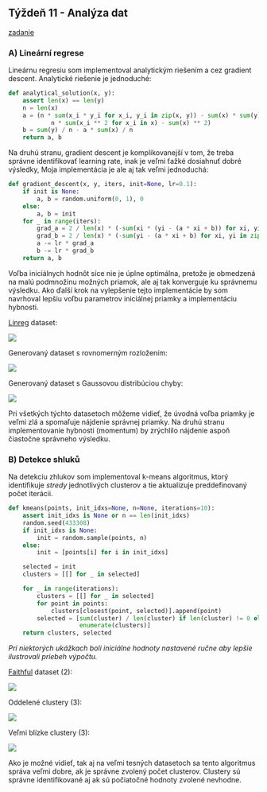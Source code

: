 ## Týždeň 11 - Analýza dat
[zadanie](https://www.fi.muni.cz/~xpelanek/IV122/zadani/zadani-analyza-dat.pdf)

### A) Lineární regrese

Lineárnu regresiu som implementoval analytickým riešením a cez gradient descent.
Analytické riešenie je jednoduché:

```python
def analytical_solution(x, y):
    assert len(x) == len(y)
    n = len(x)
    a = (n * sum(x_i * y_i for x_i, y_i in zip(x, y)) - sum(x) * sum(y)) / (
            n * sum(x_i ** 2 for x_i in x) - sum(x) ** 2)
    b = sum(y) / n - a * sum(x) / n
    return a, b
```

Na druhú stranu, gradient descent je komplikovanejší v tom, že treba správne identifikovať learning rate, inak je veľmi ťažké dosiahnuť dobré výsledky,
Moja implementácia je ale aj tak veľmi jednoduchá:

```python
def gradient_descent(x, y, iters, init=None, lr=0.1):
    if init is None:
        a, b = random.uniform(0, 1), 0
    else:
        a, b = init
    for _ in range(iters):
        grad_a = 2 / len(x) * (-sum(xi * (yi - (a * xi + b)) for xi, yi in zip(x, y)))
        grad_b = 2 / len(x) * (-sum(yi - (a * xi + b) for xi, yi in zip(x, y)))
        a -= lr * grad_a
        b -= lr * grad_b
    return a, b
```

Voľba iniciálnych hodnôt síce nie je úplne optimálna, pretože je obmedzená na malú podmnožinu možných priamok, ale aj tak konverguje ku správnemu výsledku.
Ako ďalší krok na vylepšenie tejto implementácie by som navrhoval lepšiu voľbu parametrov iniciálnej priamky a implementáciu hybnosti.

[Linreg](../resources/w11/linreg.txt) dataset:

![](../results/w11_A__linreg_1.gif)

Generovaný dataset s rovnomerným rozložením:

![](../results/w11_A__even_dist_1.gif)

Generovaný dataset s Gaussovou distribúciou chyby:

![](../results/w11_A__gauss_dist_1.gif)


Pri všetkých týchto datasetoch môžeme vidieť, že úvodná voľba priamky je veľmi zlá a spomaľuje nájdenie správnej priamky.
Na druhú stranu implementovanie hybnosti (momentum) by zrýchlilo nájdenie aspoň čiastočne správneho výsledku.

### B) Detekce shluků

Na detekciu zhlukov som implementoval k-means algoritmus, ktorý identifikuje _stredy_ jednotlivých clusterov a tie aktualizuje preddefinovaný počet iterácii.

```python
def kmeans(points, init_idxs=None, n=None, iterations=10):
    assert init_idxs is None or n == len(init_idxs)
    random.seed(433308)
    if init_idxs is None:
        init = random.sample(points, n)
    else:
        init = [points[i] for i in init_idxs]

    selected = init
    clusters = [[] for _ in selected]

    for _ in range(iterations):
        clusters = [[] for _ in selected]
        for point in points:
            clusters[closest(point, selected)].append(point)
        selected = [sum(cluster) / len(cluster) if len(cluster) != 0 else selected[idx] for idx, cluster in
                    enumerate(clusters)]
    return clusters, selected
```

_Pri niektorých ukážkach boli iniciálne hodnoty nastavené ručne aby lepšie ilustrovali priebeh výpočtu._

[Faithful](../resources/w11/faithful.txt) dataset (2):

![](../results/w11_B__faithful_1.svg)

Oddelené clustery (3):

![](../results/w11_B__example1_1.svg)

Veľmi blízke clustery (3):

![](../results/w11_B__example3_1.svg)

Ako je možné vidieť, tak aj na veľmi tesných datasetoch sa tento algoritmus správa veľmi dobre, ak je správne zvolený počet clusterov.
Clustery sú správne identifikované aj ak sú počiatočné hodnoty zvolené nevhodne.